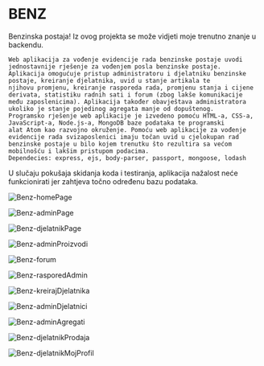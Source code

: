 # BENZ
Benzinska postaja!
Iz ovog projekta se može vidjeti moje trenutno znanje u backendu.


    Web aplikacija za vođenje evidencije rada benzinske postaje uvodi jednostavnije rješenje za vođenjem posla benzinske postaje.
    Aplikacija omogućuje pristup administratoru i djelatniku benzinske postaje, kreiranje djelatnika, uvid u stanje artikala te 
    njihovu promjenu, kreiranje rasporeda rada, promjenu stanja i cijene derivata, statistiku radnih sati i forum (zbog lakše komunikacije
    među zaposlenicima). Aplikacija također obavještava administratora ukoliko je stanje pojedinog agregata manje od dopuštenog.
    Programsko rješenje web aplikacije je izvedeno pomoću HTML-a, CSS-a, JavaScript-a, Node.js-a, MongoDB baze podataka te programski
    alat Atom kao razvojno okruženje. Pomoću web aplikacije za vođenje evidencije rada svizaposlenici imaju točan uvid u cjelokupan rad
    benzinske postaje u bilo kojem trenutku što rezultira sa većom mobilnošću i lakšim pristupom podacima.
    Dependecies: express, ejs, body-parser, passport, mongoose, lodash
    
U slučaju pokušaja skidanja koda i testiranja, aplikacija nažalost neće funkcionirati jer zahtjeva točno određenu bazu podataka.

![Benz-homePage](https://user-images.githubusercontent.com/85894362/131656322-677ecd7c-a055-4c1d-a424-48101d4bc198.png)

![Benz-adminPage](https://user-images.githubusercontent.com/85894362/131656448-263219f7-be34-404b-be8c-e7cbe053f866.png)

![Benz-djelatnikPage](https://user-images.githubusercontent.com/85894362/131656710-bdeefc13-1a04-4b7a-b64f-878fbebf6c05.png)

![Benz-adminProizvodi](https://user-images.githubusercontent.com/85894362/131657043-15fb6cb8-8c96-4c23-9f09-918b296ebc99.png)

![Benz-forum](https://user-images.githubusercontent.com/85894362/131657075-9feb92e2-4b19-427c-87b2-c7fe5cfb56de.png)

![Benz-rasporedAdmin](https://user-images.githubusercontent.com/85894362/131657162-5cd7f13b-88cc-47b7-bac5-091c2ea0de56.png)

![Benz-kreirajDjelatnika](https://user-images.githubusercontent.com/85894362/131657253-e87073e8-ce65-4ca4-8cfe-00ca2c7a7e9a.png)

![Benz-adminDjelatnici](https://user-images.githubusercontent.com/85894362/131657309-7a924c7d-75ab-4ef0-9643-2001c8f50870.png)

![Benz-adminAgregati](https://user-images.githubusercontent.com/85894362/131657390-b4cdcc4f-0238-4ac5-9e6e-78c7603d51b6.png)

![Benz-djelatnikProdaja](https://user-images.githubusercontent.com/85894362/131657430-20878a5a-aed9-44f7-8e97-99044b227e65.png)

![Benz-djelatnikMojProfil](https://user-images.githubusercontent.com/85894362/131657799-7344710f-369a-4f88-9730-7a55b9531a5a.png)





